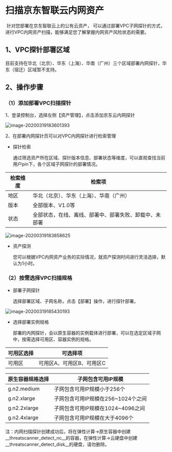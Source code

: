 # 扫描京东智联云内网资产

​		针对您部署在京东智联云上的公有云资产， 可以通过部署VPC子网探针的方式，进行VPC内网资产扫描，能够满足您了解掌握内网资产风险状态的需要。

## 1、VPC探针部署区域

​	目前支持在华北（北京）、华东（上海）、华南（广州）三个区域部署内网探针，华东（宿迁）区域暂不支持。

## 2、操作步骤

### （1）添加部署VPC扫描探针

1、登录控制台，选择左侧【资产管理】，点击添加京东云内网探针

![image-20200319183601393](C:\Users\chentongle\AppData\Roaming\Typora\typora-user-images\image-20200319183601393.png)

2、在部署内网探针页可以对VPC内网探针进行检索管理

- 探针检索

  通过筛选资产所在区域、探针版本信息、部署状态等维度，可以直观查找当前用户pin下，各个区域子网探针的部署情况。

| 检索维度 | 检索项                                                 |
| -------- | ------------------------------------------------------ |
| 地区     | 华北（北京）、华东（上海）、华南（广州）               |
| 版本     | 全部版本、V1.0等                                       |
| 状态     | 全部状态，在线、离线、部署中、部署失败、卸载中、未部署 |

![image-20200319183858625](C:\Users\chentongle\AppData\Roaming\Typora\typora-user-images\image-20200319183858625.png)

- 资产探测

  您可以根据VPC内网资产业务的实际情况，就资产探测时间进行灵活选择，默认为1小时。

### （2）按需选择VPC扫描规格

- 部署子网探针

  选择部署区域、子网名称，点击【部署】操作，进行探针部署。

![image-20200319185430193](C:\Users\chentongle\AppData\Roaming\Typora\typora-user-images\image-20200319185430193.png)

- 选择部署实例规格

  部署的内网探针，会以原生容器的实例载体进行部署，可以在选定区域子网中，按需选择可用区、容器实例的规格。

| 可用区选择 | 可选择项                  |
| ---------- | ------------------------- |
| 可用区     | 可用区A、可用区B、可用区C |

| 原生容器规格选择 | 子网包含可用IP规模                 |
| ---------------- | ---------------------------------- |
| g.n2.medium      | 子网包含可用IP规模小于256个        |
| g.n2.xlarge      | 子网包含可用IP规模在256~1024个之间 |
| g.n2.2xlarge     | 子网包含可用IP规模在1024~4096之间  |
| g.n2.4xlarge     | 子网包含可用IP规模在大于4096个     |

注：内网扫描探针创建成功后，将在弹性计算->原生容器中创建__threatscanner_detect_nc__的容器，在弹性计算->云硬盘中创建__threatscanner_detect_disk__的硬盘，请勿删除。

